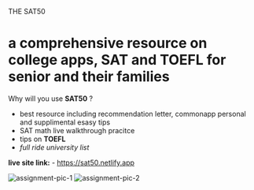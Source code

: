  THE SAT50
# **a comprehensive resource on college apps, SAT and TOEFL for senior and their families**

Why will you use **SAT50** ?
- best resource including recommendation letter, commonapp personal and supplimental esasy tips
- SAT math live walkthrough pracitce
- tips on **TOEFL**
- _full ride university list_

**live site link:** - https://sat50.netlify.app


![assignment-pic-1](https://user-images.githubusercontent.com/60044835/135806342-e0147890-d41b-4b79-9b18-20c0b2f6c07f.png)
![assignment-pic-2](https://user-images.githubusercontent.com/60044835/135806348-1b266f6d-9259-4438-8cb2-d28c947aeb74.png)
